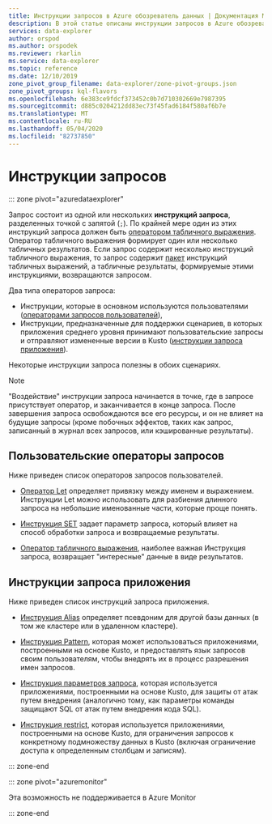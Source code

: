 ```yaml
---
title: Инструкции запросов в Azure обозреватель данных | Документация Майкрософт
description: В этой статье описаны инструкции запросов в Azure обозреватель данных.
services: data-explorer
author: orspod
ms.author: orspodek
ms.reviewer: rkarlin
ms.service: data-explorer
ms.topic: reference
ms.date: 12/10/2019
zone_pivot_group_filename: data-explorer/zone-pivot-groups.json
zone_pivot_groups: kql-flavors
ms.openlocfilehash: 6e383ce9fdcf373452c0b7d710302669e7987395
ms.sourcegitcommit: d885c0204212dd83ec73f45fad6184f580af6b7e
ms.translationtype: MT
ms.contentlocale: ru-RU
ms.lasthandoff: 05/04/2020
ms.locfileid: "82737850"
---
```

# <a name="query-statements"></a>Инструкции запросов

::: zone pivot="azuredataexplorer"

Запрос состоит из одной или нескольких **инструкций запроса**, разделенных точкой с запятой (`;`).
По крайней мере один из этих инструкций запроса должен быть [оператором табличного выражения](./tabularexpressionstatements.md).
Оператор табличного выражения формирует один или несколько табличных результатов.
Если запрос содержит несколько инструкций табличного выражения, то запрос содержит [пакет](./batches.md) инструкций табличных выражений, а табличные результаты, формируемые этими инструкциями, возвращаются запросом.

Два типа операторов запроса:

* Инструкции, которые в основном используются пользователями ([операторами запросов пользователей](#user-query-statements)),
* Инструкции, предназначенные для поддержки сценариев, в которых приложения среднего уровня принимают пользовательские запросы и отправляют измененные версии в Kusto ([инструкции запроса приложения](#application-query-statements)).

Некоторые инструкции запроса полезны в обоих сценариях.

> [!NOTE]
> "Воздействие" инструкции запроса начинается в точке, где в запросе присутствует оператор, и заканчивается в конце запроса. После завершения запроса освобождаются все его ресурсы, и он не влияет на будущие запросы (кроме побочных эффектов, таких как запрос, записанный в журнал всех запросов, или кэшированные результаты).

## <a name="user-query-statements"></a>Пользовательские операторы запросов

Ниже приведен список операторов запросов пользователей.

* [Оператор Let](./letstatement.md) определяет привязку между именем и выражением.
  Инструкции Let можно использовать для разбиения длинного запроса на небольшие именованные части, которые проще понять.

* [Инструкция SET](./setstatement.md) задает параметр запроса, который влияет на способ обработки запроса и возвращаемые результаты.

* [Оператор табличного выражения](./tabularexpressionstatements.md), наиболее важная Инструкция запроса, возвращает "интересные" данные в виде результатов.

## <a name="application-query-statements"></a>Инструкции запроса приложения

Ниже приведен список инструкций запроса приложения.

* [Инструкция Alias](./aliasstatement.md) определяет псевдоним для другой базы данных (в том же кластере или в удаленном кластере).

* [Инструкция Pattern](./patternstatement.md), которая может использоваться приложениями, построенными на основе Kusto, и предоставлять язык запросов своим пользователям, чтобы внедрять их в процесс разрешения имен запросов.

* [Инструкция параметров запроса](./queryparametersstatement.md), которая используется приложениями, построенными на основе Kusto, для защиты от атак путем внедрения (аналогично тому, как параметры команды защищают SQL от атак путем внедрения кода SQL).

* [Инструкция restrict](./restrictstatement.md), которая используется приложениями, построенными на основе Kusto, для ограничения запросов к конкретному подмножеству данных в Kusto (включая ограничение доступа к определенным столбцам и записям).

::: zone-end

::: zone pivot="azuremonitor"

Эта возможность не поддерживается в Azure Monitor

::: zone-end
